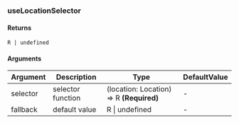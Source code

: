 ### useLocationSelector

#### Returns

`R | undefined`

#### Arguments

| Argument | Description       | Type                                     | DefaultValue |
| -------- | ----------------- | ---------------------------------------- | ------------ |
| selector | selector function | (location: Location) => R **(Required)** | -            |
| fallback | default value     | R \| undefined                           | -            |
